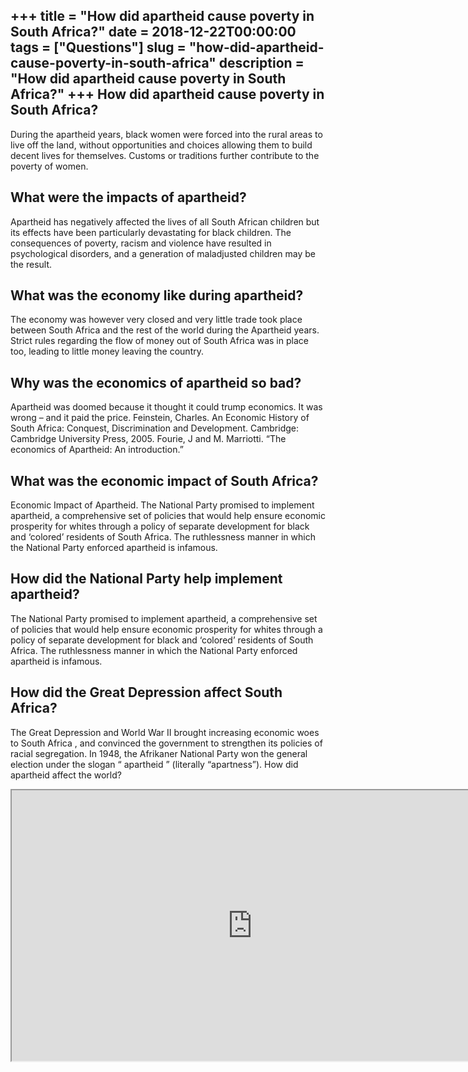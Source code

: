 +++
title = "How did apartheid cause poverty in South Africa?"
date = 2018-12-22T00:00:00
tags = ["Questions"]
slug = "how-did-apartheid-cause-poverty-in-south-africa"
description = "How did apartheid cause poverty in South Africa?"
+++
How did apartheid cause poverty in South Africa?
------------------------------------------------

During the apartheid years, black women were forced into the rural areas to live off the land, without opportunities and choices allowing them to build decent lives for themselves. Customs or traditions further contribute to the poverty of women.

What were the impacts of apartheid?
-----------------------------------

Apartheid has negatively affected the lives of all South African children but its effects have been particularly devastating for black children. The consequences of poverty, racism and violence have resulted in psychological disorders, and a generation of maladjusted children may be the result.

What was the economy like during apartheid?
-------------------------------------------

The economy was however very closed and very little trade took place between South Africa and the rest of the world during the Apartheid years. Strict rules regarding the flow of money out of South Africa was in place too, leading to little money leaving the country.

Why was the economics of apartheid so bad?
------------------------------------------

Apartheid was doomed because it thought it could trump economics. It was wrong – and it paid the price. Feinstein, Charles. An Economic History of South Africa: Conquest, Discrimination and Development. Cambridge: Cambridge University Press, 2005. Fourie, J and M. Marriotti. “The economics of Apartheid: An introduction.”

What was the economic impact of South Africa?
---------------------------------------------

Economic Impact of Apartheid. The National Party promised to implement apartheid, a comprehensive set of policies that would help ensure economic prosperity for whites through a policy of separate development for black and ‘colored’ residents of South Africa. The ruthlessness manner in which the National Party enforced apartheid is infamous.

How did the National Party help implement apartheid?
----------------------------------------------------

The National Party promised to implement apartheid, a comprehensive set of policies that would help ensure economic prosperity for whites through a policy of separate development for black and ‘colored’ residents of South Africa. The ruthlessness manner in which the National Party enforced apartheid is infamous.

How did the Great Depression affect South Africa?
-------------------------------------------------

The Great Depression and World War II brought increasing economic woes to South Africa , and convinced the government to strengthen its policies of racial segregation. In 1948, the Afrikaner National Party won the general election under the slogan “ apartheid ” (literally “apartness”). How did apartheid affect the world?

<iframe allow="accelerometer; autoplay; clipboard-write; encrypted-media; gyroscope; picture-in-picture" allowfullscreen="" class="__youtube_prefs__  epyt-is-override  no-lazyload" data-no-lazy="1" data-origheight="433" data-origwidth="770" data-skipgform_ajax_framebjll="" height="433" id="_ytid_65536" loading="lazy" src="https://www.youtube.com/embed/dCfowiYW_eo?enablejsapi=1&autoplay=0&cc_load_policy=0&cc_lang_pref=&iv_load_policy=1&loop=0&modestbranding=0&rel=1&fs=1&playsinline=0&autohide=2&theme=dark&color=red&controls=1&" title="YouTube player" width="770"></iframe>